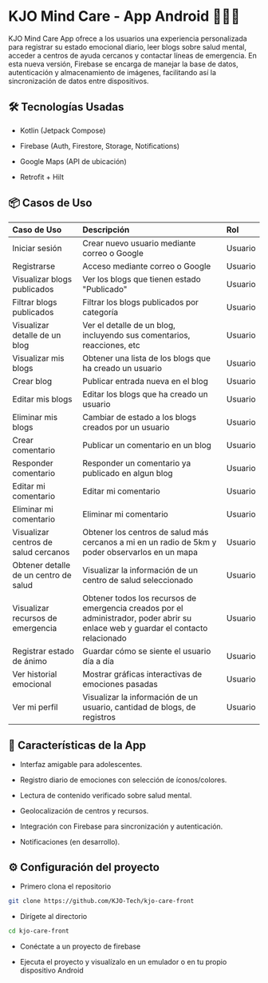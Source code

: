 # KJO Mind Care - App Android 📱🧘‍♀️

KJO Mind Care App ofrece a los usuarios una experiencia personalizada para registrar su estado emocional diario, leer blogs sobre salud mental, acceder a centros de ayuda cercanos y contactar líneas de emergencia. En esta nueva versión, Firebase se encarga de manejar la base de datos, autenticación y almacenamiento de imágenes, facilitando así la sincronización de datos entre dispositivos.

## 🛠 Tecnologías Usadas

- Kotlin (Jetpack Compose)

- Firebase (Auth, Firestore, Storage, Notifications)

- Google Maps (API de ubicación)

- Retrofit + Hilt

## 📦 Casos de Uso

| Caso de Uso                           | Descripción                                                                                                                        | Rol     |
|:--------------------------------------|:-----------------------------------------------------------------------------------------------------------------------------------|:--------|
| Iniciar sesión                        | Crear nuevo usuario mediante correo o Google                                                                                       | Usuario |
| Registrarse                           | Acceso mediante correo o Google                                                                                                    | Usuario |
| Visualizar blogs publicados           | Ver los blogs que tienen estado "Publicado"                                                                                        | Usuario |
| Filtrar blogs publicados              | Filtrar los blogs publicados por categoría                                                                                         | Usuario |
| Visualizar detalle de un blog         | Ver el detalle de un blog, incluyendo sus comentarios, reacciones, etc                                                             | Usuario |
| Visualizar mis blogs                  | Obtener una lista de los blogs que ha creado un usuario                                                                            | Usuario |
| Crear blog                            | Publicar entrada nueva en el blog                                                                                                  | Usuario |
| Editar mis blogs                      | Editar los blogs que ha creado un usuario                                                                                          | Usuario |
| Eliminar mis blogs                    | Cambiar de estado a los blogs creados por un usuario                                                                               | Usuario |
| Crear comentario                      | Publicar un comentario en un blog                                                                                                  | Usuario |
| Responder comentario                  | Responder un comentario ya publicado en algun blog                                                                                 | Usuario |
| Editar mi comentario                  | Editar mi comentario                                                                                                               | Usuario |
| Eliminar mi comentario                | Eliminar mi comentario                                                                                                             | Usuario |
| Visualizar centros de salud cercanos  | Obtener los centros de salud más cercanos a mi en un radio de 5km y poder observarlos en un mapa                                   | Usuario |
| Obtener detalle de un centro de salud | Visualizar la información de un centro de salud seleccionado                                                                       | Usuario |
| Visualizar recursos de emergencia     | Obtener todos los recursos de emergencia creados por el administrador, poder abrir su enlace web y guardar el contacto relacionado | Usuario |
| Registrar estado de ánimo             | Guardar cómo se siente el usuario día a día                                                                                        | Usuario |
| Ver historial emocional               | Mostrar gráficas interactivas de emociones pasadas                                                                                 | Usuario |
| Ver mi perfil                         | Visualizar la información de un usuario, cantidad de blogs, de registros                                                           | Usuario |

## 📲 Características de la App

- Interfaz amigable para adolescentes.

- Registro diario de emociones con selección de íconos/colores.

- Lectura de contenido verificado sobre salud mental.

- Geolocalización de centros y recursos.

- Integración con Firebase para sincronización y autenticación.

- Notificaciones (en desarrollo).

## ⚙️ Configuración del proyecto

- Primero clona el repositorio

```bash
git clone https://github.com/KJO-Tech/kjo-care-front
```

- Dirígete al directorio

```bash
cd kjo-care-front
```

- Conéctate a un proyecto de firebase

- Ejecuta el proyecto y visualízalo en un emulador o en tu propio dispositivo Android